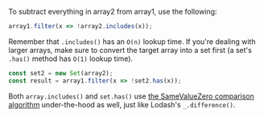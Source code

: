 To subtract everything in array2 from array1, use the following:

```javascript
array1.filter(x => !array2.includes(x));
```

Remember that `.includes()` has an `O(n)` lookup time. If you're dealing with larger arrays, make sure to convert the target array into a set first (a set's `.has()` method has `O(1)` lookup time).

```javascript
const set2 = new Set(array2);
const result = array1.filter(x => !set2.has(x));
```

Both `array.includes()` and `set.has()` use [the SameValueZero comparison algorithm](https://developer.mozilla.org/en-US/docs/Web/JavaScript/Equality_comparisons_and_sameness#same-value-zero_equality) under-the-hood as well, just like Lodash's `_.difference()`.
